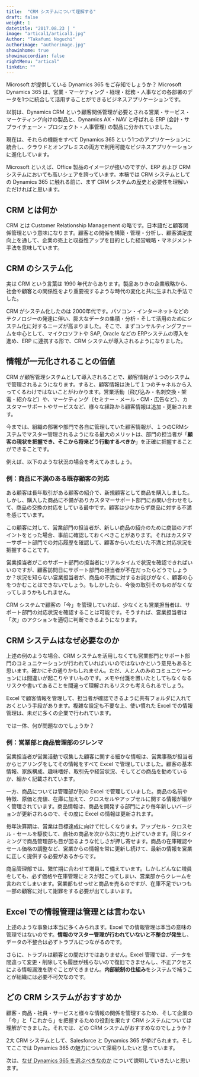 ```yaml
---
title:  "CRM システムについて理解する"
draft: false
weight: 1
datetitle: "2017.08.23 | "
image: "artical1/artical1.jpg"
Author: "Takafumi Noguchi"
authorimage: "authorimage.jpg"
showinhome: true
showinaccordian: false
rightMenu: "artical"
linkdin: ""
---
```

<!-- Intro  -->
Microsoft が提供している Dynamics 365 をご存知でしょうか？ Microsoft Dynamics 365 は、営業・マーケティング・経理・総務・人事などの各部署のデータを1つに統合して活用することができるビジネスアプリケーションです。

以前は、Dynamics CRM という顧客関係管理が必要とされる営業・サービス・マーケティング向けの製品と、Dynamics AX・NAV と呼ばれる ERP  (会計・サプライチェーン・プロジェクト・人事管理) の製品に分かれていました。

現在は、それらの機能をすべて Dynamics 365 という1つのアプリケーションに統合し、クラウドとオンプレミスの両方で利用可能なビジネスアプリケーションに進化しています。

Microsoft といえば、Office 製品のイメージが強いのですが、ERP および CRM システムにおいても高いシェアを誇っています。本稿では CRM システムとしての Dynamics 365 に触れる前に、まず CRM システムの歴史と必要性を理解いただければと思います。

## CRM とは何か
CRM とは Customer Relationship Management の略です。日本語だと顧客関係管理という意味になります。顧客との関係を構築・管理・分析し、顧客満足度向上を通して、企業の売上と収益性アップを目的とした経営戦略・マネジメント手法を意味しています。

## CRM のシステム化
実は CRM という言葉は 1990 年代からあります。製品ありきの企業戦略から、社会や顧客との関係性をより重要視するような時代の変化と共に生まれた手法でした。

CRM がシステム化したのは 2000年代です。パソコン・インターネットなどのテクノロジーの発達に伴い、膨大なデータの集積・分析・そして活用のためにシステム化に対するニーズが高まりました。そこで、まずコンサルティングファームを中心として、マイクロソフトや SAP, Oracle などの ERPシステムの導入を進め、ERP に連携する形で、CRM システムが導入されるようになりました。

## 情報が一元化されることの価値
CRM が顧客管理システムとして導入されることで、顧客情報が１つのシステムで管理されるようになります。すると、顧客情報は決して１つのチャネルから入ってくるわけではないことがわかります。営業活動（飛び込み・名刺交換・架電・紹介など）や、マーケティング（セミナー・メール・CM・広告など）、カスタマーサポートやサービスなど、様々な経路から顧客情報は追加・更新されます。

今までは、組織の部署や部門で各自に管理していた顧客情報が、１つのCRMシステムでマスター管理されるようになる最大のメリットは、部門の担当者が「**顧客の現状を把握でき、そこから将来どう行動するべきか**」を正確に把握することができることです。

例えば、以下のような状況の場合を考えてみましょう。

### 例：商品に不満のある既存顧客の対応
ある顧客は長年取引がある顧客の紹介で、新規顧客として商品を購入しました。しかし、購入した商品に不備がありカスタマーサポート部門にお問い合わせをして、商品の交換の対応をしている最中です。顧客は少なからず商品に対する不満を感じています。

この顧客に対して、営業部門の担当者が、新しい商品の紹介のために商談のアポイントをとった場合、事前に確認しておくべきことがあります。それはカスタマーサポート部門での対応履歴を確認して、顧客からいただいた不満と対応状況を把握することです。

営業担当者がこのサポート部門の担当者にリアルタイムで状況を確認できればいいのですが、顧客訪問日にサポート部門の担当者が不在だったらどうでしょうか？状況を知らない営業担当者が、商品の不満に対するお詫びがなく、顧客の心をつかむことはできないでしょう。もしかしたら、今後の取引そのものがなくなってしまうかもしれません。

CRM システムで顧客の「今」を管理していれば、少なくとも営業担当者は、サポート部門の対応状況を確認することは可能です。そうすれば、営業担当者は「次」のアクションを適切に判断できるようになります。

## CRM システムはなぜ必要なのか
上述の例のような場合、CRM システムを活用しなくても営業部門とサポート部門のコミュニケーションが行われていればいいのではないかという意見もあると思います。確かにその通りかもしれません。ただ、人と人のみのコミュニケーションには間違いが起こりやすいものです。メモや付箋を置いたとしてもなくなるリスクや書いてあることを間違って理解されるリスクも考えられるでしょう。

Excel で顧客情報を管理して、担当者が確認できるように共有フォルダに入れておくという手段があります。複雑な設定も不要な上、使い慣れた Excel での情報管理は、未だに多くの企業で行われています。

では一体、何が問題なのでしょうか？

### 例：営業部と商品管理部のジレンマ
営業担当者が営業活動で収集した顧客に関する細かな情報は、営業事務が担当者からヒアリングをしてその情報をすべて Excel で管理していました。顧客の基本情報、家族構成、趣味嗜好、取引先や経営状況、そしてどの商品を勧めているか、細かく記載されています。

一方、商品については管理部が別の Excel で管理していました。商品の名前や特徴、原価と売値、在庫に加えて、クロスセルやアップセルに関する情報が細かく管理されています。商品情報は、商品を開発する部門により毎年新しいバージョンが更新されるので、その度に Excel の情報は更新されます。

毎年決算期は、営業は目標達成に向けて忙しくなります。アップセル・クロスセル・セールを駆使して、自社の商品を次から次に売り上げていきます。同じタイミングで商品管理部も目が回るような忙しさが押し寄せます。商品の在庫確認やセール価格の調整など、営業からの情報を常に更新し続けて、最新の情報を営業に正しく提供する必要があるからです。

商品管理部では、繁忙期に合わせて増員して備えています。しかしどんなに増員をしても、必ず価格や在庫管理にミスが起こってしまい、営業部からクレームを言われてしまいます。営業部もせっせと商品を売るのですが、在庫不足でいつも一部の顧客に対して謝罪をする必要が出てしまいます。

## Excel での情報管理は管理とは言わない
上述のような事象は本当に多くみられます。Excel での情報管理は本当の意味の管理ではないのです。**情報のマスター管理が行われていないと不整合が発生**し、データの不整合は必ずトラブルにつながるのです。

さらに、トラブルは顧客との間だけではありません。Excel 管理では、データを間違って変更・削除しても履歴が残らないので復旧できませんし、不正アクセスによる情報漏洩を防ぐことができません。**内部統制の仕組み**をシステムで補うことが組織には必要不可欠なのです。

## どの CRM システムがおすすめか
顧客・商品・社員・サービスと様々な情報の関係を管理するため、そして企業の「今」と「これから」を把握するための役割を果たす CRM システムについては理解ができました。それでは、どの CRM システムがおすすめなのでしょうか？

2大 CRM システムとして、Salesforce と Dynamics 365 が挙げられます。そしてここでは Dynamics 365 の魅力について深堀りしたいと思っています。

次は、[なぜ Dynamics 365 を選ぶべきなのか]() について説明していきたいと思います。       
&nbsp;

